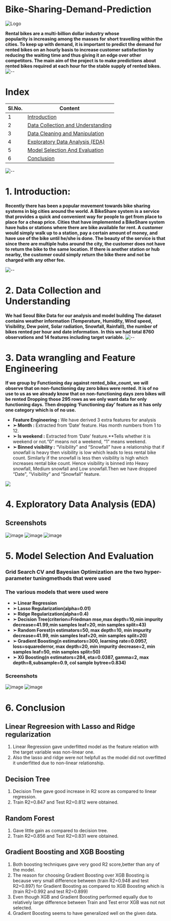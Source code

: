 
# Bike-Sharing-Demand-Prediction




![Logo](https://images.unsplash.com/photo-1455641374154-422f32e234cd?ixlib=rb-4.0.3&ixid=MnwxMjA3fDB8MHxwaG90by1wYWdlfHx8fGVufDB8fHx8&auto=format&fit=crop&w=1632&q=80)

**Rental bikes are a multi-billion dollar industry whose
popularity is increasing among the masses for short
travelling within the cities.
To keep up with demand, it is important to predict
the demand for rented bikes on an hourly basis to increase
customer satisfaction by reducing the waiting time and thus
giving it an edge over other competitors.
The main aim of the project is to make predictions about
rented bikes required at each hour for the stable supply
of rented bikes.**![--](https://raw.githubusercontent.com/andreasbm/readme/master/assets/lines/rainbow.png)
# **Index**

|  SI.No.            |   Content                                                              |
| ----------------- | ------------------------------------------------------------------ |
| 1 | <a href = "https://github.com/omkardesai98/Bike-Sharing-Demand-Prediction#1-Introduction"> Introduction </a> |
| 2| <a href = "https://github.com/omkardesai98/Bike-Sharing-Demand-Prediction#1-Data Collection and Understanding"> Data Collection and Understanding </a> |
| 3 | <a href = "https://github.com/omkardesai98/Bike-Sharing-Demand-Prediction#1-Data Cleaning and Manipulation"> Data Cleaning and Manipulation </a> |
| 4 | <a href = "https://github.com/omkardesai98/Bike-Sharing-Demand-Prediction#1-Exploratory Data Analysis (EDA)"> Exploratory Data Analysis (EDA) </a>  |
| 5 | <a href = "https://github.com/omkardesai98/Bike-Sharing-Demand-Prediction#1-Model Selection And Evaluation"> Model Selection And Evaluation </a>  |
| 6 | <a href = "https://github.com/omkardesai98/Bike-Sharing-Demand-Prediction#1-Conclusion">Conclusion </a>  |

![--](https://raw.githubusercontent.com/andreasbm/readme/master/assets/lines/rainbow.png)

# **1. Introduction**:
**Recently there has been a popular movement towards bike sharing systems in big cities around the world. A BikeShare system is a service that provides a quick and convenient way for people to get from place to place for a cheap price. Cities that have implemented a BikeShare system have hubs or stations where there are bike available for rent. A customer would simply walk up to a station, pay a certain amount of money, and have use of the bike until he/she is done. The beauty of the service is that since there are multiple hubs around the city, the customer does not have to return the bike to the same location. If there is another station or hub nearby, the customer could simply return the bike there and not be charged with any other fee.**

![--](https://raw.githubusercontent.com/andreasbm/readme/master/assets/lines/rainbow.png)

# **2. Data Collection and Understanding**
**We had Seoul Bike Data for our analysis and model building**
**The dataset contains weather information (Temperature, Humidity,
Wind speed, Visibility, Dew point, Solar radiation, Snowfall, Rainfall),
the number of bikes rented per hour and date information.**
**In this we had total 8760 observations and 14 features including target
variable.**
![--](https://raw.githubusercontent.com/andreasbm/readme/master/assets/lines/rainbow.png)

# **3. Data wrangling and Feature Engineering**

**If we group by Functioning day against rented_bike_count,
we will observe that on non-functioning day zero bikes were
rented.**
**It is of no use to us as we already know that on non-functioning
days zero bikes will be rented**
**Dropping those 295 rows as we only want data for only
functioning days. Then dropping ‘Functioning day’ feature as it
has only one category which is of no use.**
* **Feature Engineering :**
 We have derived 3 extra features for analysis
* **➢ Month :** Extracted from ‘Date’ feature. Has month numbers from 1 to 12.
* **➢ Is weekend :** Extracted from ‘Date’ feature.**Tells whether it is weekend or
not.“0” means not a weekend, “1” means weekend.
* **➢ Binned visibility :** “Visibility” and “Snowfall” have a relationship that if
snowfall is heavy then visibility is low which leads to less rental bike count.
Similarly if the snowfall is less then visibility is high which increases rental
bike count. Hence visibility is binned into Heavy snowfall, Medium snowfall
and Low snowfall.Then we have dropped “Date", "Visibility” and “Snowfall”
feature.


![](https://raw.githubusercontent.com/andreasbm/readme/master/assets/lines/rainbow.png)

# **4. Exploratory Data Analysis (EDA)** 
## Screenshots
![image](https://user-images.githubusercontent.com/106911079/218499655-34310692-5bcc-4b75-b05a-7aead90654cf.png)
![image](https://user-images.githubusercontent.com/106911079/218499725-2d5b17bb-5857-4349-8269-865c42bae6b9.png)
![image](https://user-images.githubusercontent.com/106911079/218499791-b3807dd7-c562-4257-91cc-4b1d68cd1bda.png)


# **5. Model Selection And Evaluation**
### Grid Search CV and Bayesian Optimization are the two hyper-parameter tuningmethods that were used ###
### The various models that were used were
* **➢ Linear Regression**
* **➢ Lasso Regularization(alpha=0.01)**
* **➢ Ridge Regularization(alpha=0.4)**
* **➢ Decision Tree(criterion=Friedman mse,max depth=10,min impurity decrease=41.99,min samples leaf=20, min samples split=43)**
* **➢ Random Forest(n estimators=50, max depth=10, min impurity decrease=41.99, min samples leaf=20, min samples split=20)**
* **➢ Gradient Boosting(n estimators=300, learning rate=0.0957, loss=squarederror, max depth=20, min impurity decrease=2, min samples leaf=50, min samples split=50)**
* **➢ XG Boosting(n estimators=284, eta=0.0387, gamma=2, max depth=8,subsample=0.9, col sample bytree=0.834)**
### Screenshots
![image](https://user-images.githubusercontent.com/106911079/218500142-ca5aecab-950a-451c-b69f-9ad330296401.png)
![image](https://user-images.githubusercontent.com/106911079/218500339-27dcf0ef-455c-4477-a598-c2026ad3d419.png)


# **6. Conclusion**
## **Linear Regreesion with Lasso and Ridge regularization**
1. Linear Regression gave underfitted model as the feature relation with the target variable was non-linear one.
2. Also the lasso and ridge were not helpfull as the model did not overfitted it underfitted due to non-linear relationship.

## **Decision Tree**
1. Decision Tree gave good increase in R2 score as compared to linear regression.
2. Train R2=0.847 and Test R2=0.812 were obtained.

## **Random Forest**
1. Gave little gain as compared to decision tree.
2. Train R2=0.856 and Test R2=0.831 were obtained.

## **Gradient Boosting and XGB Boosting**
1. Both boosting techniques gave very good R2 score,better than any of the model.
2. The reason for choosing Gradient Boosting over XGB Boosting is because very small difference between (train R2=0.948 and test R2=0.897) for Gradient Boosting as compared to XGB Boosting which is (train R2=0.992 and test R2=0.899)
3. Even though XGB and Gradient Boosting performed equally due to relatively large difference between Train and Test error XGB was not not selected.
4. Gradient Boosting seems to have generalized well on the given data.


